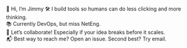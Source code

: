 👋 Hi, I’m Jimmy
🛠️ I build tools so humans can do less clicking and more thinking.  
📚 Currently DevOps, but miss NetEng.  
🤝 Let’s collaborate! Especially if your idea breaks before it scales.  
📬 Best way to reach me? Open an issue. Second best? Try email.

<!---
go-otto/go-otto is a ✨ special ✨ repository because its `README.md` (this file) appears on your GitHub profile.
You can click the Preview link to take a look at your changes.
--->
